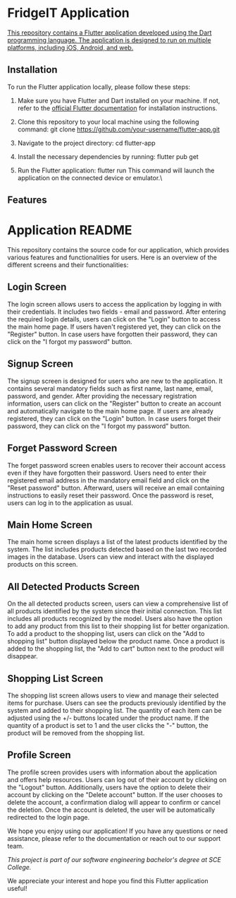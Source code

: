 # FridgeIT Application 
[This repository contains a Flutter application developed using the Dart programming language. The application is designed to run on multiple platforms, including iOS, Android, and web.](https://github.com/coralavital/FridgeIT-Application.git)

## Installation
To run the Flutter application locally, please follow these steps:

1. Make sure you have Flutter and Dart installed on your machine. If not, refer to the [official Flutter documentation](https://flutter.dev/docs/get-started/install) for installation instructions.

2. Clone this repository to your local machine using the following command:
  git clone https://github.com/your-username/flutter-app.git

3. Navigate to the project directory:
  cd flutter-app

4. Install the necessary dependencies by running:
  flutter pub get
  
5. Run the Flutter application:
  flutter run
  This command will launch the application on the connected device or emulator.\


## Features
# Application README

This repository contains the source code for our application, which provides various features and functionalities for users. Here is an overview of the different screens and their functionalities:

## Login Screen
The login screen allows users to access the application by logging in with their credentials. It includes two fields - email and password. After entering the required login details, users can click on the "Login" button to access the main home page. If users haven't registered yet, they can click on the "Register" button. In case users have forgotten their password, they can click on the "I forgot my password" button.

## Signup Screen
The signup screen is designed for users who are new to the application. It contains several mandatory fields such as first name, last name, email, password, and gender. After providing the necessary registration information, users can click on the "Register" button to create an account and automatically navigate to the main home page. If users are already registered, they can click on the "Login" button. In case users forget their password, they can click on the "I forgot my password" button.

## Forget Password Screen
The forget password screen enables users to recover their account access even if they have forgotten their password. Users need to enter their registered email address in the mandatory email field and click on the "Reset password" button. Afterward, users will receive an email containing instructions to easily reset their password. Once the password is reset, users can log in to the application as usual.

## Main Home Screen
The main home screen displays a list of the latest products identified by the system. The list includes products detected based on the last two recorded images in the database. Users can view and interact with the displayed products on this screen.

## All Detected Products Screen
On the all detected products screen, users can view a comprehensive list of all products identified by the system since their initial connection. This list includes all products recognized by the model. Users also have the option to add any product from this list to their shopping list for better organization. To add a product to the shopping list, users can click on the "Add to shopping list" button displayed below the product name. Once a product is added to the shopping list, the "Add to cart" button next to the product will disappear.

## Shopping List Screen
The shopping list screen allows users to view and manage their selected items for purchase. Users can see the products previously identified by the system and added to their shopping list. The quantity of each item can be adjusted using the +/- buttons located under the product name. If the quantity of a product is set to 1 and the user clicks the "-" button, the product will be removed from the shopping list.

## Profile Screen
The profile screen provides users with information about the application and offers help resources. Users can log out of their account by clicking on the "Logout" button. Additionally, users have the option to delete their account by clicking on the "Delete account" button. If the user chooses to delete the account, a confirmation dialog will appear to confirm or cancel the deletion. Once the account is deleted, the user will be automatically redirected to the login page.

We hope you enjoy using our application! If you have any questions or need assistance, please refer to the documentation or reach out to our support team.

*This project is part of our software engineering bachelor's degree at SCE College.*



We appreciate your interest and hope you find this Flutter application useful!
